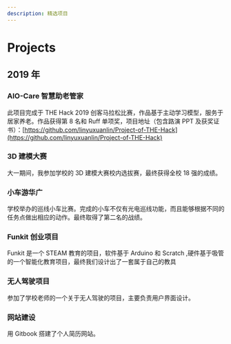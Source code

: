 ```yaml
---
description: 精选项目
---
```


# Projects

## 2019 年

### AIO-Care 智慧助老管家

此项目完成于 THE Hack 2019 创客马拉松比赛，作品基于主动学习模型，服务于居家养老。作品获得第 8 名和 Ruff 单项奖，项目地址（包含路演 PPT 及获奖证书）：[https://github.com/linyuxuanlin/Project-of-THE-Hack](https://github.com/linyuxuanlin/Project-of-THE-Hack)

### 3D 建模大赛

大一期间，我参加学校的 3D 建模大赛校内选拔赛，最终获得全校 18 强的成绩。

### 小车游华广

学校举办的巡线小车比赛。完成的小车不仅有光电巡线功能，而且能够根据不同的任务点做出相应的动作。最终取得了第二名的战绩。

### Funkit 创业项目

Funkit 是一个 STEAM 教育的项目，软件基于 Arduino 和 Scratch ,硬件基于吸管的一个智能化教育项目，最终我们设计出了一套属于自己的教具

### 无人驾驶项目

参加了学校老师的一个关于无人驾驶的项目，主要负责用户界面设计。

### 网站建设

用 Gitbook 搭建了个人简历网站。

## 

